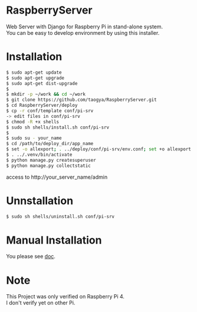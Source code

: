 # RaspberryServer
Web Server with Django for Raspberry Pi in stand-alone system.  
You can be easy to develop environment by using this installer.

# Installation
```sh
$ sudo apt-get update
$ sudo apt-get upgrade
$ sudo apt-get dist-upgrade
$ 
$ mkdir -p ~/work && cd ~/work
$ git clone https://github.com/taogya/RaspberryServer.git
$ cd RaspberryServer/deploy
$ cp -r conf/template conf/pi-srv 
-> edit files in conf/pi-srv
$ chmod -R +x shells
$ sudo sh shells/install.sh conf/pi-srv
$ 
$ sudo su - your_name
$ cd /path/to/deploy_dir/app_name
$ set -o allexport; . ../deploy/conf/pi-srv/env.conf; set +o allexport
$ . ../.venv/bin/activate
$ python manage.py createsuperuser
$ python manage.py collectstatic
```
access to http://your_server_name/admin

# Unnstallation
```sh
$ sudo sh shells/uninstall.sh conf/pi-srv
```

# Manual Installation
You please see [doc](./deploy/doc/README.md).

# Note
This Project was only verified on Raspberry Pi 4.  
I don't verify yet on other Pi. 
